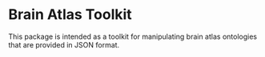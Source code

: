 # Brain Atlas Toolkit

This package is intended as a toolkit for manipulating brain atlas ontologies that are provided in JSON format. 
